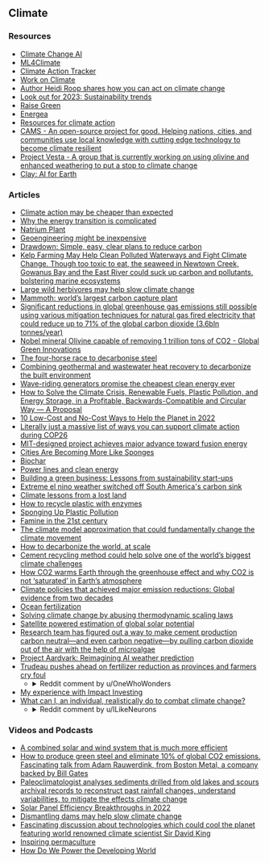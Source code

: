 ## Climate

### Resources

- [Climate Change AI](https://www.climatechange.ai/)
- [ML4Climate](https://aditya-grover.github.io/group/ml4climate)
- [Climate Action Tracker](https://climateactiontracker.org/)
- [Work on Climate](https://workonclimate.org/)
- [Author Heidi Roop shares how you can act on climate change](https://crosscut.com/environment/2023/03/author-heidi-roop-shares-how-you-can-act-climate-change)
- [Look out for 2023: Sustainability trends](https://www.sustainability-house.com/post/look-out-for-2023-sustainability-trends)
- [Raise Green](https://www.raisegreen.com)
- [Energea](https://www.energea.com)
- [Resources for climate action](https://trainings.350.org/?akid=207318.5111795.4g3rWr&rd=1&t=3)
- [CAMS - An open-source project for good. Helping nations, cities, and communities use local knowledge with cutting edge technology to become climate resilient](https://climateresilient.world/)
- [Project Vesta - A group that is currently working on using olivine and enhanced weathering to put a stop to climate change](https://www.projectvesta.org/)
- [Clay: AI for Earth](https://madewithclay.org/)

### Articles

- [Climate action may be cheaper than expected](https://time.com/6132395/two-percent-climate-solution/)
- [Why the energy transition is complicated](https://www.theatlantic.com/international/archive/2021/11/energy-shock-transition/620813/)
- [Natrium Plant](https://www.gatesnotes.com/Wyoming-TerraPower)
- [Geoengineering might be inexpensive](https://phys.org/news/2023-06-opinion-geoengineering-inexpensive.html)
- [Drawdown: Simple, easy, clear plans to reduce carbon](https://drawdown.org/the-book)
- [Kelp Farming May Help Clean Polluted Waterways and Fight Climate Change. Though too toxic to eat, the seaweed in Newtown Creek, Gowanus Bay and the East River could suck up carbon and pollutants, bolstering marine ecosystems](https://www.thecity.nyc/environment/2023/3/22/23651020/kelp-farming-climate-solution-polluted-waterways)
- [Large wild herbivores may help slow climate change](https://news.mongabay.com/2022/12/counterintuitive-large-wild-herbivores-may-help-slow-climate-change/)
- [Mammoth: world’s largest carbon capture plant](https://newatlas.com/environment/climeworks-mammoth-worlds-largest-direct-air-capture-plant/)
- [Significant reductions in global greenhouse gas emissions still possible using various mitigation techniques for natural gas fired electricity that could reduce up to 71% of the global carbon dioxide (3.6bln tonnes/year)](https://www.mcgill.ca/newsroom/channels/news/significant-reductions-global-greenhouse-gas-emissions-still-possible-344813)
- [Nobel mineral Olivine capable of removing 1 trillion tons of CO2 - Global Green Innovations](https://globalgreeninnovationsnews.com/nobel-mineral-olivine-capable-of-removing-1-trillion-tons-of-co2/)
- [The four-horse race to decarbonise steel](https://www.energymonitor.ai/sectors/industry/the-four-horse-race-to-decarbonise-steel/)
- [Combining geothermal and wastewater heat recovery to decarbonize the built environment](https://sustainablebiz.ca/sharc-energy-egg-geo-team-wet-geothermal-hybrid)
- [Wave-riding generators promise the cheapest clean energy ever](https://newatlas.com/energy/swel-cheapest-wave-energy/)
- [How to Solve the Climate Crisis, Renewable Fuels, Plastic Pollution, and Energy Storage, in a Profitable, Backwards-Compatible and Circular Way — A Proposal](https://medium.com/@radualexandrugrigorescu/how-to-solve-the-climate-crisis-renewable-fuels-plastic-pollution-and-energy-storage-in-a-f60ad0c9cc70)
- [10 Low-Cost and No-Cost Ways to Help the Planet in 2022](https://www.realsimple.com/home-organizing/green-living/affordable-ways-to-help-the-planet)
- [Literally just a massive list of ways you can support climate action during COP26](https://thegreenfix.substack.com/p/cop26-list)
- [MIT-designed project achieves major advance toward fusion energy](https://news.mit.edu/2021/MIT-CFS-major-advance-toward-fusion-energy-0908)
- [Cities Are Becoming More Like Sponges](https://reasonstobecheerful.world/sponge-cities-china-climate-change-resilience)
- [Biochar](https://reasonstobecheerful.world/netzero-coffee-husks-biochar-climate-reduce-emissions)
- [Power lines and clean energy](https://www.gatesnotes.com/Transmission)
- [Building a green business: Lessons from sustainability start-ups](https://www.mckinsey.com/capabilities/sustainability/our-insights/building-a-green-business-lessons-from-sustainability-start-ups)
- [Extreme el nino weather switched off South America's carbon sink](https://www.leeds.ac.uk/news-environment/news/article/5391/extreme-el-ni-o-weather-switched-off-south-american-s-carbon-sink)
- [Climate lessons from a lost land](https://www.noemamag.com/climate-lessons-from-a-lost-land/)
- [How to recycle plastic with enzymes](https://knowablemagazine.org/article/food-environment/2023/how-to-recycle-plastic-with-enzymes)
- [Sponging Up Plastic Pollution](https://hakaimagazine.com/news/sponging-up-plastic-pollution)
- [Famine in the 21st century](https://time.com/6318447/famine-21st-century-solutions)
- [The climate model approximation that could fundamentally change the climate movement](https://climatewaterproject.substack.com/p/carbon-warming-water-cooling)
- [How to decarbonize the world, at scale](https://energy.mit.edu/news/how-to-decarbonize-the-world-at-scale/)
- [Cement recycling method could help solve one of the world’s biggest climate challenges](https://www.cam.ac.uk/stories/cement-recycling)
- [How CO2 warms Earth through the greenhouse effect and why CO2 is not ‘saturated’ in Earth’s atmosphere](https://climatefeedback.org/how-co2-warms-earth-through-greenhouse-effect-why-co2-not-saturated-earth-atmosphere/)
- [Climate policies that achieved major emission reductions: Global evidence from two decades](https://www.science.org/doi/10.1126/science.adl6547)
- [Ocean fertilization](https://en.m.wikipedia.org/wiki/Ocean_fertilization)
- [Solving climate change by abusing thermodynamic scaling laws](https://ckrapu.github.io/blog/2024/why-dont-we-just-freeze-the-carbon/)
- [Satellite powered estimation of global solar potential](https://research.google/blog/satellite-powered-estimation-of-global-solar-potential/)
- [Research team has figured out a way to make cement production carbon neutral—and even carbon negative—by pulling carbon dioxide out of the air with the help of microalgae](https://www.colorado.edu/today/2022/06/23/cities-future-may-be-built-algae-grown-limestone)
- [Project Aardvark: Reimagining AI weather prediction](https://www.turing.ac.uk/blog/project-aardvark-reimagining-ai-weather-prediction)
- [Trudeau pushes ahead on fertilizer reduction as provinces and farmers cry foul](https://torontosun.com/news/national/trudeau-pushes-ahead-on-fertilizer-reduction-as-provinces-and-farmers-cry-foul)
    - <details>
      <summary>Reddit comment by u/OneWhoWonders</summary>
      https://old.reddit.com/r/canada/comments/w5orut/trudeau_pushes_ahead_on_fertilizer_reduction_as/ih9iojg/
      
      A bit of a primer on some of the issues with N20 and why policies like this are starting to be looked at are covered in this (well sourced) article here:

      The Greenhouse Gas No One’s Talking About: Nitrous Oxide on Farms, Explained
      
      Basically, N20 is a far more potent GHG than C02 (300x more) and also an Ozone depleting chemical. While there are naturally emitting sources of N20, and the human sources of it have increased dramatically, primarily due to the use of synthetic fertilizers.
      
      There are many possible solutions to this problem and it is not a one-size fits all type of deal. Some possible solutions are, but not limited to:
      - Using organic fertilizers, as the nitrogen is able to be absorbed more slowly, but that is likely to be more expensive and likely to result in reduced yields.
      - If using irrigation methods, using drip irrigation has resulted in reduced N20 emissions as well as reduced water use.
      - The biggest reduction may be reducing the amount of fertilizer put on fields by developing techniques as to when to put fertilizer on. It appears that a lot of modern farming is based on the over-application of fertilizers (something like 50-60 of the nitrogen put on the field gets picked up, leaving the other 40% or so to be available to be made into N20.
      
      It looks like the proposed goal is to reduce N20 emissions by 30% from 2020 levels (so the very recent past), which is likely more obtainable then trying to reduce under a level from 10-20 years ago. It does look like there is a fund that is provided to help farmers work out different systems, and I'm curious to see how this works out. If things can be devised that actually results in less fertilizer being applied, that could turn out as a net benefit for producers, as it reduces that cost.
    </details>
- [My experience with Impact Investing](https://old.reddit.com/r/greeninvestor/comments/qc4l4u/my_experience_with_impact_investing/)
- [What can I, an individual, realistically do to combat climate change?](https://old.reddit.com/r/Environmentalism/comments/t5sv2o/what_can_i_an_individual_realistically_do_to/)
    - <details>
      <summary>Reddit comment by u/ILikeNeurons</summary>
      https://old.reddit.com/r/Environmentalism/comments/t5sv2o/what_can_i_an_individual_realistically_do_to/hz79rg7/
    </details>

### Videos and Podcasts

- [A combined solar and wind system that is much more efficient](https://www.youtube.com/watch?v=1vJuKxAIMuA)
- [How to produce green steel and eliminate 10% of global CO2 emissions. Fascinating talk from Adam Rauwerdink, from Boston Metal, a company backed by Bill Gates](https://www.youtube.com/watch?v=Hu6laZ5HWL8)
- [Paleoclimatologist analyses sediments drilled from old lakes and scours archival records to reconstruct past rainfall changes, understand variabilities, to mitigate the effects climate change](https://open.spotify.com/episode/2NvLWfkTpebNWH3Ovu67yi?nd=1)
- [Solar Panel Efficiency Breakthroughs in 2022](https://www.youtube.com/watch?v=m8crjuL8FFs)
- [Dismantling dams may help slow climate change](https://www.youtube.com/watch?v=gYgHNqVPtGs)
- [Fascinating discussion about technologies which could cool the planet featuring world renowned climate scientist Sir David King](https://www.youtube.com/watch?v=C3G052lyHw8)
- [Inspiring permaculture](https://www.youtube.com/watch?v=gq9sg397ee8)
- [How Do We Power the Developing World](https://www.pbs.org/video/powering-the-developing-world-sbf5zb/)
